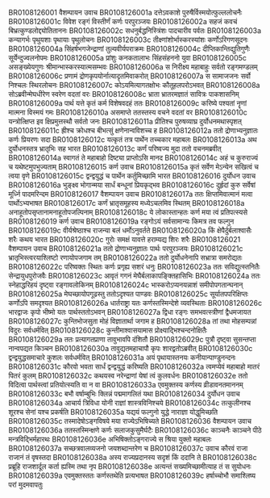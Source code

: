 BR0108126001	वैशम्पायन उवाच
BR0108126001a	दत्तेऽवकाशे पुरुषैर्विस्मयोत्फुल्ललोचनैः
BR0108126001c	विवेश रङ्गं विस्तीर्णं कर्णः परपुरञ्जयः
BR0108126002a	सहजं कवचं बिभ्रत्कुण्डलोद्द्योतिताननः
BR0108126002c	सधनुर्बद्धनिस्त्रिंशः पादचारीव पर्वतः
BR0108126003a	कन्यागर्भः पृथुयशाः पृथायाः पृथुलोचनः
BR0108126003c	तीक्ष्णांशोर्भास्करस्यांशः कर्णोऽरिगणसूदनः
BR0108126004a	सिंहर्षभगजेन्द्राणां तुल्यवीर्यपराक्रमः
BR0108126004c	दीप्तिकान्तिद्युतिगुणैः सूर्येन्दुज्वलनोपमः
BR0108126005a	प्रांशुः कनकतालाभः सिंहसंहननो युवा
BR0108126005c	असङ्ख्येयगुणः श्रीमान्भास्करस्यात्मसम्भवः
BR0108126006a	स निरीक्ष्य महाबाहुः सर्वतो रङ्गमण्डलम्
BR0108126006c	प्रणामं द्रोणकृपयोर्नात्यादृतमिवाकरोत्
BR0108126007a	स सामाजजनः सर्वो निश्चलः स्थिरलोचनः
BR0108126007c	कोऽयमित्यागतक्षोभः कौतूहलपरोऽभवत्
BR0108126008a	सोऽब्रवीन्मेघधीरेण स्वरेण वदतां वरः
BR0108126008c	भ्राता भ्रातरमज्ञातं सावित्रः पाकशासनिम्
BR0108126009a	पार्थ यत्ते कृतं कर्म विशेषवदहं ततः
BR0108126009c	करिष्ये पश्यतां नॄणां मात्मना विस्मयं गमः
BR0108126010a	असमाप्ते ततस्तस्य वचने वदतां वर
BR0108126010c	यन्त्रोत्क्षिप्त इव क्षिप्रमुत्तस्थौ सर्वतो जनः
BR0108126011a	प्रीतिश्च पुरुषव्याघ्र दुर्योधनमथास्पृशत्
BR0108126011c	ह्रीश्च क्रोधश्च बीभत्सुं क्षणेनान्वविशच्च ह
BR0108126012a	ततो द्रोणाभ्यनुज्ञातः कर्णः प्रियरणः सदा
BR0108126012c	यत्कृतं तत्र पार्थेन तच्चकार महाबलः
BR0108126013a	अथ दुर्योधनस्तत्र भ्रातृभिः सह भारत
BR0108126013c	कर्णं परिष्वज्य मुदा ततो वचनमब्रवीत्
BR0108126014a	स्वागतं ते महाबाहो दिष्ट्या प्राप्तोऽसि मानद
BR0108126014c	अहं च कुरुराज्यं च यथेष्टमुपभुज्यताम्
BR0108126015	कर्ण उवाच
BR0108126015a	कृतं सर्वेण मेऽन्येन सखित्वं च त्वया वृणे
BR0108126015c	द्वन्द्वयुद्धं च पार्थेन कर्तुमिच्छामि भारत
BR0108126016	दुर्योधन उवाच
BR0108126016a	भुङ्क्ष्व भोगान्मया सार्धं बन्धूनां प्रियकृद्भव
BR0108126016c	दुर्हृदां कुरु सर्वेषां मूर्ध्नि पादमरिन्दम
BR0108126017	वैशम्पायन उवाच
BR0108126017a	ततः क्षिप्तमिवात्मानं मत्वा पार्थोऽभ्यभाषत
BR0108126017c	कर्णं भ्रातृसमूहस्य मध्येऽचलमिव स्थितम्
BR0108126018a	अनाहूतोपसृप्तानामनाहूतोपजल्पिनाम्
BR0108126018c	ये लोकास्तान्हतः कर्ण मया त्वं प्रतिपत्स्यसे
BR0108126019	कर्ण उवाच
BR0108126019a	रङ्गोऽयं सर्वसामान्यः किमत्र तव फल्गुन
BR0108126019c	वीर्यश्रेष्ठाश्च राजन्या बलं धर्मोऽनुवर्तते
BR0108126020a	किं क्षेपैर्दुर्बलाश्वासैः शरैः कथय भारत
BR0108126020c	गुरोः समक्षं यावत्ते हराम्यद्य शिरः शरैः
BR0108126021	वैशम्पायन उवाच
BR0108126021a	ततो द्रोणाभ्यनुज्ञातः पार्थः परपुरञ्जयः
BR0108126021c	भ्रातृभिस्त्वरयाश्लिष्टो रणायोपजगाम तम्
BR0108126022a	ततो दुर्योधनेनापि सभ्रात्रा समरोद्यतः
BR0108126022c	परिष्वक्तः स्थितः कर्णः प्रगृह्य सशरं धनुः
BR0108126023a	ततः सविद्युत्स्तनितैः सेन्द्रायुधपुरोजवैः
BR0108126023c	आवृतं गगनं मेघैर्बलाकापङ्क्तिहासिभिः
BR0108126024a	ततः स्नेहाद्धरिहयं दृष्ट्वा रङ्गावलोकिनम्
BR0108126024c	भास्करोऽप्यनयन्नाशं समीपोपगतान्घनान्
BR0108126025a	मेघच्छायोपगूढस्तु ततोऽदृश्यत पाण्डवः
BR0108126025c	सूर्यातपपरिक्षिप्तः कर्णोऽपि समदृश्यत
BR0108126026a	धार्तराष्ट्रा यतः कर्णस्तस्मिन्देशे व्यवस्थिताः
BR0108126026c	भारद्वाजः कृपो भीष्मो यतः पार्थस्ततोऽभवन्
BR0108126027a	द्विधा रङ्गः समभवत्स्त्रीणां द्वैधमजायत
BR0108126027c	कुन्तिभोजसुता मोहं विज्ञातार्था जगाम ह
BR0108126028a	तां तथा मोहसम्पन्नां विदुरः सर्वधर्मवित्
BR0108126028c	कुन्तीमाश्वासयामास प्रोक्ष्याद्भिश्चन्दनोक्षितैः
BR0108126029a	ततः प्रत्यागतप्राणा तावुभावपि दंशितौ
BR0108126029c	पुत्रौ दृष्ट्वा सुसन्तप्ता नान्वपद्यत किञ्चन
BR0108126030a	तावुद्यतमहाचापौ कृपः शारद्वतोऽब्रवीत्
BR0108126030c	द्वन्द्वयुद्धसमाचारे कुशलः सर्वधर्मवित्
BR0108126031a	अयं पृथायास्तनयः कनीयान्पाण्डुनन्दनः
BR0108126031c	कौरवो भवता सार्धं द्वन्द्वयुद्धं करिष्यति
BR0108126032a	त्वमप्येवं महाबाहो मातरं पितरं कुलम्
BR0108126032c	कथयस्व नरेन्द्राणां येषां त्वं कुलवर्धनः
BR0108126032e	ततो विदित्वा पार्थस्त्वां प्रतियोत्स्यति वा न वा
BR0108126033a	एवमुक्तस्य कर्णस्य व्रीडावनतमाननम्
BR0108126033c	बभौ वर्षाम्बुभिः क्लिन्नं पद्ममागलितं यथा
BR0108126034	दुर्योधन उवाच
BR0108126034a	आचार्य त्रिविधा योनी राज्ञां शास्त्रविनिश्चये
BR0108126034c	तत्कुलीनश्च शूरश्च सेनां यश्च प्रकर्षति
BR0108126035a	यद्ययं फल्गुनो युद्धे नाराज्ञा योद्धुमिच्छति
BR0108126035c	तस्मादेषोऽङ्गविषये मया राज्येऽभिषिच्यते
BR0108126036	वैशम्पायन उवाच
BR0108126036a	ततस्तस्मिन्क्षणे कर्णः सलाजकुसुमैर्घटैः
BR0108126036c	काञ्चनैः काञ्चने पीठे मन्त्रविद्भिर्महारथः
BR0108126036e	अभिषिक्तोऽङ्गराज्ये स श्रिया युक्तो महाबलः
BR0108126037a	सच्छत्रवालव्यजनो जयशब्दान्तरेण च
BR0108126037c	उवाच कौरवं राजा राजानं तं वृषस्तदा
BR0108126038a	अस्य राज्यप्रदानस्य सदृशं किं ददानि ते
BR0108126038c	प्रब्रूहि राजशार्दूल कर्ता ह्यस्मि तथा नृप
BR0108126038e	अत्यन्तं सख्यमिच्छामीत्याह तं स सुयोधनः
BR0108126039a	एवमुक्तस्ततः कर्णस्तथेति प्रत्यभाषत
BR0108126039c	हर्षाच्चोभौ समाश्लिष्य परां मुदमवापतुः
